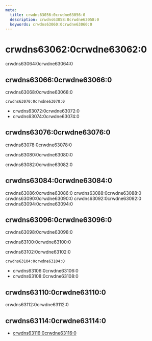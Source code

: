 ```yaml
---
meta:
  title: crwdns63056:0crwdne63056:0
  description: crwdns63058:0crwdne63058:0
  keywords: crwdns63060:0crwdne63060:0
---
```


# crwdns63062:0crwdne63062:0
crwdns63064:0crwdne63064:0

<entry-ad />

## crwdns63066:0crwdne63066:0
crwdns63068:0crwdne63068:0

`crwdns63070:0crwdne63070:0`
- crwdns63072:0crwdne63072:0
- crwdns63074:0crwdne63074:0


## crwdns63076:0crwdne63076:0
crwdns63078:0crwdne63078:0

  crwdns63080:0crwdne63080:0

  crwdns63082:0crwdne63082:0

## crwdns63084:0crwdne63084:0
crwdns63086:0crwdne63086:0
<alert type="success">crwdns63088:0crwdne63088:0</alert>
<alert type="info">crwdns63090:0crwdne63090:0</alert>
<alert type="warning">crwdns63092:0crwdne63092:0</alert>
<alert type="error">crwdns63094:0crwdne63094:0</alert>

## crwdns63096:0crwdne63096:0
crwdns63098:0crwdne63098:0

  crwdns63100:0crwdne63100:0

  crwdns63102:0crwdne63102:0

  `crwdns63104:0crwdne63104:0`
  - crwdns63106:0crwdne63106:0
  - crwdns63108:0crwdne63108:0

## crwdns63110:0crwdne63110:0
crwdns63112:0crwdne63112:0

## crwdns63114:0crwdne63114:0
  - [crwdns63116:0crwdne63116:0]()

<doc-footer />
